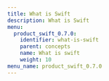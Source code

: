 ```yaml
---
title: What is Swift
description: What is Swift
menu:
  product_swift_0.7.0:
    identifier: what-is-swift
    parent: concepts
    name: What is swift
    weight: 10
menu_name: product_swift_0.7.0
---
```


